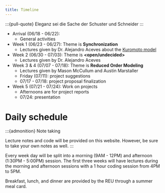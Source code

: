 ```yaml
---
title: Timeline
---
```


:::{pull-quote}
Eleganz sei die Sache der Schuster und Schneider 
:::

 - Arrival (06/18 - 06/22):
    - General activities
 - Week 1 (06/23 - 06/27): Theme is **Synchronization**
    - Lectures given by Dr. Alejandro Aceves about the [Kuromoto model](https://en.wikipedia.org/wiki/Kuramoto_model)
 - Week 2 (06/30 - 07/03): Theme is **<open/undecided>**
    - Lectures given by Dr. Alejandro Aceves
 - Week 3 & 4 (07/07 - 07/18): Theme is **Reduced Order Modeling**
    - Lectures given by Mason McCullum and Austin Marstaller
    - Friday (07/11): project suggestions
    - 07/17 - 07/18: project proposal finalization 
 - Week 5 (07/21 - 07/24): Work on projects
    - Afternoons are for project reports
    - 07/24: presentation

 # Daily schedule

:::{admonition} Note taking

Lecture notes and code will be provided on this website. However, be sure to take your own notes as well. 
:::

Every week day will be split into a morning (9AM - 12PM) and afternoon (1:30PM - 5:00PM) session. The first three weeks will have lectures during the morning and afternoon sessions with a 1 hour coding session from 4PM to 5PM. 

Breakfast, lunch, and dinner are provided by the REU through a summer meal card. 